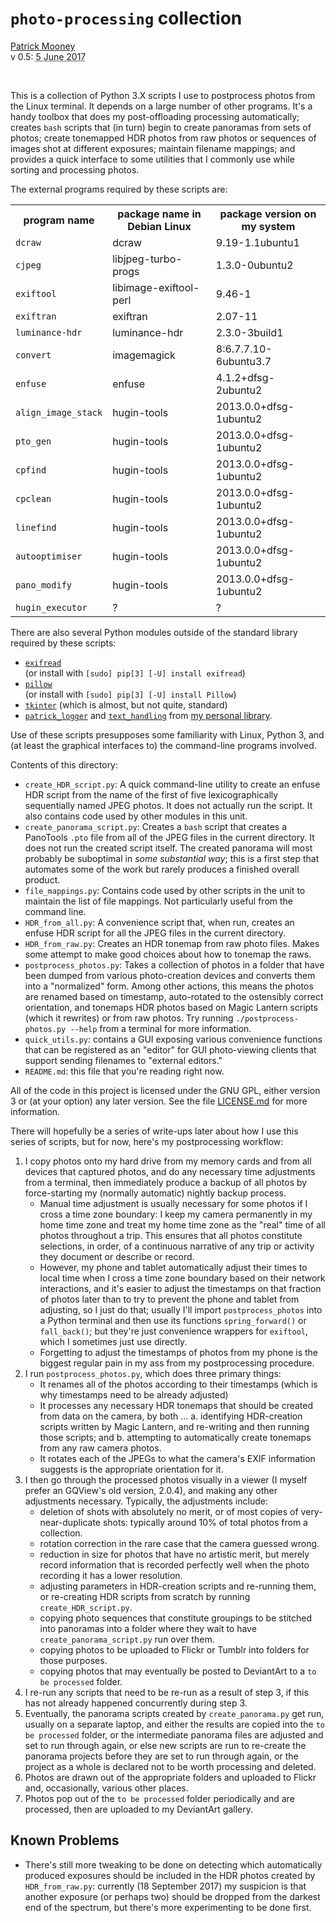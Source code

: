 # `photo-processing` collection

<div class="vcard vevent">
<a class="url u-url p-name" rel="me" href="http://patrickbrianmooney.nfshost.com/~patrick/">Patrick Mooney</a><br />
<abbr class="summary description" tile="date of current release">v 0.5</abbr>: <abbr class="dtstart" title='2017-06-05'>5 June 2017</abbr>
</div>

<p>&nbsp;</p>

<p>This is a collection of Python 3.X scripts I use to postprocess photos from the Linux terminal. It depends on a large number of other programs. It's a handy toolbox that does my post-offloading processing automatically; creates <code>bash</code> scripts that (in turn) begin to create panoramas from sets of photos; create tonemapped HDR photos from raw photos or sequences of images shot at different exposures; maintain filename mappings; and provides a quick interface to some utilities that I commonly use while sorting and processing photos.</p>

The external programs required by these scripts are:

<table>
  <tr><th>program name</th><th>package name in Debian Linux</th><th>package version on my system</th></tr>
  <tr><td><code>dcraw</code></td><td>dcraw</td><td>9.19-1.1ubuntu1</td></tr>
  <tr><td><code>cjpeg</code></td><td>libjpeg-turbo-progs</td><td>1.3.0-0ubuntu2</td></tr>
  <tr><td><code>exiftool</code></td><td>libimage-exiftool-perl</td><td>9.46-1</td></tr>
  <tr><td><code>exiftran</code></td><td>exiftran</td><td>2.07-11</td></tr>
  <tr><td><code>luminance-hdr</code></td><td>luminance-hdr</td><td>2.3.0-3build1</td></tr>
  <tr><td><code>convert</code></td><td>imagemagick</td><td>8:6.7.7.10-6ubuntu3.7</td></tr>
  <tr><td><code>enfuse</code></td><td>enfuse</td><td>4.1.2+dfsg-2ubuntu2</td></tr>
  <tr><td><code>align_image_stack</code></td><td>hugin-tools</td><td>2013.0.0+dfsg-1ubuntu2</td></tr>
  <tr><td><code>pto_gen</code></td><td>hugin-tools</td><td>2013.0.0+dfsg-1ubuntu2</td></tr>
  <tr><td><code>cpfind</code></td><td>hugin-tools</td><td>2013.0.0+dfsg-1ubuntu2</td></tr>
  <tr><td><code>cpclean</code></td><td>hugin-tools</td><td>2013.0.0+dfsg-1ubuntu2</td></tr>
  <tr><td><code>linefind</code></td><td>hugin-tools</td><td>2013.0.0+dfsg-1ubuntu2</td></tr>
  <tr><td><code>autooptimiser</code></td><td>hugin-tools</td><td>2013.0.0+dfsg-1ubuntu2</td></tr>
  <tr><td><code>pano_modify</code></td><td>hugin-tools</td><td>2013.0.0+dfsg-1ubuntu2</td></tr>
  <tr><td><code>hugin_executor</code></td><td>?</td><td>?</td></tr>
</table>

There are also several Python modules outside of the standard library required by these scripts:

<ul>
  <li><code><a rel="muse" href="https://pypi.python.org/pypi/ExifRead">exifread</a></code></li> (or install with <code>[sudo] pip[3] [-U] install exifread</code>)</li>
  <li><code><a rel="muse" href="https://python-pillow.org/">pillow</a></code></li> (or install with <code>[sudo] pip[3] [-U] install Pillow</code>)</li>
  <li><code><a rel="muse" href="https://docs.python.org/3/library/tkinter.html">tkinter</a></code> (which is almost, but not quite, standard)</li>
  <li><code><a rel="me" href="https://github.com/patrick-brian-mooney/python-personal-library/blob/master/patrick_logger.py">patrick_logger</a></code> and <code><a href="">text_handling</a></code> from <a rel="me" href="https://github.com/patrick-brian-mooney/python-personal-library/blob/master/text_handling.py">my personal library</a>.</li>
</ul>

Use of these scripts presupposes some familiarity with Linux, Python 3, and (at least the graphical interfaces to) the command-line programs involved.

Contents of this directory:

* `create_HDR_script.py`: A quick command-line utility to create an enfuse HDR script from the name of the first of five lexicographically sequentially named JPEG photos. It does not actually run the script. It also contains code used by other modules in this unit.
* `create_panorama_script.py`: Creates a `bash` script that creates a PanoTools `.pto` file from all of the JPEG files in the current directory. It does not run the created script itself. The created panorama will most probably be suboptimal in *some substantial way*; this is a first step that automates some of the work but rarely produces a finished overall product.
* `file_mappings.py`: Contains code used by other scripts in the unit to maintain the list of file mappings. Not particularly useful from the command line.
* `HDR_from_all.py`: A convenience script that, when run, creates an enfuse HDR script for all the JPEG files in the current directory. 
* `HDR_from_raw.py`: Creates an HDR tonemap from raw photo files. Makes some attempt to make good choices about how to tonemap the raws. 
* `postprocess_photos.py`: Takes a collection of photos in a folder that have been dumped from various photo-creation devices and converts them into a "normalized" form. Among other actions, this means the photos are renamed based on timestamp, auto-rotated to the ostensibly correct orientation, and tonemaps HDR photos based on Magic Lantern scripts (which it rewrites) or from raw photos. Try running `./postprocess-photos.py --help` from a terminal for more information.
* `quick_utils.py`: contains a GUI exposing various convenience functions that can be registered as an "editor" for GUI photo-viewing clients that support sending filenames to "external editors."
* `README.md`: this file that you're reading right now.

All of the code in this project is licensed under the GNU GPL, either version 3 or (at your option) any later version. See the file <a rel="muse" href="https://github.com/patrick-brian-mooney/photo-processing/blob/master/LICENSE.md">LICENSE.md</a> for more information.

There will hopefully be a series of write-ups later about how I use this series of scripts, but for now, here's my postprocessing workflow:

1. I copy photos onto my hard drive from my memory cards and from all devices that captured photos, and do any necessary time adjustments from a terminal, then immediately produce a backup of all photos by force-starting my (normally automatic) nightly backup process.
   * Manual time adjustment is usually necessary for some photos if I cross a time zone boundary: I keep my camera permanently in my home time zone and treat my home time zone as the "real" time of all photos throughout a trip. This ensures that all photos constitute selections, in order, of a continuous narrative of any trip or activity they document or describe or record.
   * However, my phone and tablet automatically adjust their times to local time when I cross a time zone boundary based on their network interactions, and it's easier to adjust the timestamps on that fraction of photos later than to try to prevent the phone and tablet from adjusting, so I just do that; usually I'll import `postprocess_photos` into a Python terminal and then use its functions `spring_forward()` or `fall_back()`; but they're just convenience wrappers for `exiftool`, which I sometimes just use directly.
   * Forgetting to adjust the timestamps of photos from my phone is the biggest regular pain in my ass from my postprocessing procedure. 
2. I run `postprocess_photos.py`, which does three primary things:
   * It renames all of the photos according to their timestamps (which is why timestamps need to be already adjusted)
   * It processes any necessary HDR tonemaps that should be created from data on the camera, by both ...
     a. identifying HDR-creation scripts written by Magic Lantern, and re-writing and then running those scripts; and
     b. attempting to automatically create tonemaps from any raw camera photos. 
   * It rotates each of the JPEGs to what the camera's EXIF information suggests is the appropriate orientation for it.
3. I then go through the processed photos visually in a viewer (I myself prefer an GQView's old version, 2.0.4), and making any other adjustments necessary. Typically, the adjustments include:
   * deletion of shots with absolutely no merit, or of most copies of very-near-duplicate shots: typically around 10% of total photos from a collection.
   * rotation correction in the rare case that the camera guessed wrong.
   * reduction in size for photos that have no artistic merit, but merely record information that is recorded perfectly well when the photo recording it has a lower resolution.
   * adjusting parameters in HDR-creation scripts and re-running them, or re-creating HDR scripts from scratch by running `create_HDR_script.py`.
   * copying photo sequences that constitute groupings to be stitched into panoramas into a folder where they wait to have `create_panorama_script.py` run over them.
   * copying photos to be uploaded to Flickr or Tumblr into folders for those purposes.
   * copying photos that may eventually be posted to DeviantArt to a `to be processed` folder.
4. I re-run any scripts that need to be re-run as a result of step 3, if this has not already happened concurrently during step 3.
5. Eventually, the panorama scripts created by `create_panorama.py` get run, usually on a separate laptop, and either the results are copied into the `to be processed` folder, or the intermediate panorama files are adjusted and set to run through again, or else new scripts are run to re-create the panorama projects before they are set to run through again, or the project as a whole is declared not to be worth processing and deleted.
6. Photos are drawn out of the appropriate folders and uploaded to Flickr and, occasionally, various other places.
7. Photos pop out of the `to be processed` folder periodically and are processed, then are uploaded to my DeviantArt gallery. 

Known Problems
--------------

* There's still more tweaking to be done on detecting which automatically produced exposures should be included in the HDR photos created by `HDR_from_raw.py`: currently (18 September 2017) my suspicion is that another exposure (or perhaps two) should be dropped from the darkest end of the spectrum, but there's more experimenting to be done first.